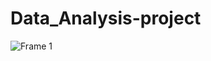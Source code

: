 # Data_Analysis-project
![Frame 1](https://github.com/user-attachments/assets/66151a3d-5f5f-43e6-8085-5375bcf95ec6)
